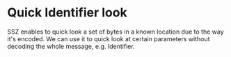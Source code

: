 # Quick Identifier look

SSZ enables to quick look a set of bytes in a known location due to the way it's encoded.
We can use it to quick look at certain parameters without decoding the whole message, e.g. Identifier.
